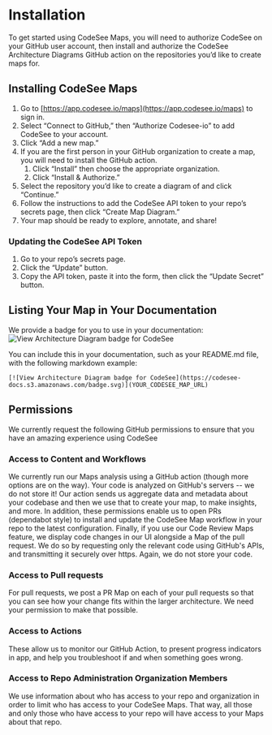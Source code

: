 # Installation

To get started using CodeSee Maps, you will need to authorize CodeSee on your GitHub user account, then install and authorize the CodeSee Architecture Diagrams GitHub action on the repositories you’d like to create maps for.

## Installing CodeSee Maps
1. Go to [https://app.codesee.io/maps](https://app.codesee.io/maps) to sign in.
1. Select “Connect to GitHub,” then “Authorize Codesee-io” to add CodeSee to your account.
1. Click “Add a new map.”
1. If you are the first person in your GitHub organization to create a map, you will need to install the GitHub action.
    1. Click “Install” then choose the appropriate organization.
    1. Click “Install & Authorize.”
1. Select the repository you’d like to create a diagram of and click “Continue.”
1. Follow the instructions to add the CodeSee API token to your repo’s secrets page, then click “Create Map Diagram.”
1. Your map should be ready to explore, annotate, and share!

### Updating the CodeSee API Token
1. Go to your repo’s secrets page.
1. Click the “Update” button.
1. Copy the API token, paste it into the form, then click the “Update Secret” button.

## Listing Your Map in Your Documentation

We provide a badge for you to use in your documentation:
![View Architecture Diagram badge for CodeSee](https://codesee-docs.s3.amazonaws.com/badge.svg)

You can include this in your documentation, such as your README.md file, with the following markdown example:

```
[![View Architecture Diagram badge for CodeSee](https://codesee-docs.s3.amazonaws.com/badge.svg)](YOUR_CODESEE_MAP_URL)
```

## Permissions

We currently request the following GitHub permissions to ensure that you have an amazing experience using CodeSee

### Access to Content and Workflows

We currently run our Maps analysis using a GitHub action (though more options are on the way). Your code is analyzed on GitHub's servers -- we do not store it! Our action sends us aggregate data and metadata about your codebase and then we use that to create your map, to make insights, and more. In addition, these permissions enable us to open PRs (dependabot style) to install and update the CodeSee Map workflow in your repo to the latest configuration. Finally, if you use our Code Review Maps feature, we display code changes in our UI alongside a Map of the pull request. We do so by requesting only the relevant code using GitHub's APIs, and transmitting it securely over https. Again, we do not store your code.

### Access to Pull requests

For pull requests, we post a PR Map on each of your pull requests so that you can see how your change fits within the larger architecture. We need your permission to make that possible.

### Access to Actions

These allow us to monitor our GitHub Action, to present progress indicators in app, and help you troubleshoot if and when something goes wrong. 

### Access to Repo Administration Organization Members

We use information about who has access to your repo and organization in order to limit who has access to your CodeSee Maps. That way, all those and only those who have access to your repo will have access to your Maps about that repo. 
